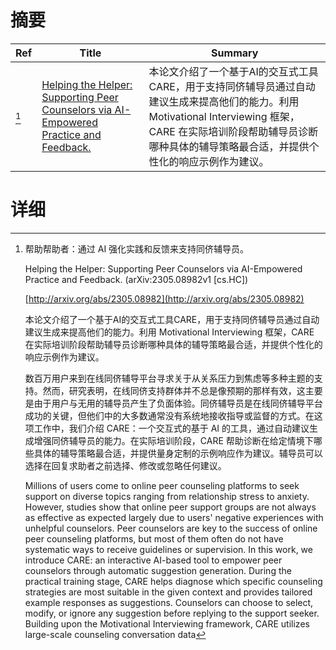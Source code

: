 # 摘要

| Ref | Title | Summary |
| --- | --- | --- |
| [^1] | [Helping the Helper: Supporting Peer Counselors via AI-Empowered Practice and Feedback.](http://arxiv.org/abs/2305.08982) | 本论文介绍了一个基于AI的交互式工具CARE，用于支持同侪辅导员通过自动建议生成来提高他们的能力。利用 Motivational Interviewing 框架，CARE 在实际培训阶段帮助辅导员诊断哪种具体的辅导策略最合适，并提供个性化的响应示例作为建议。 |

# 详细

[^1]: 帮助帮助者：通过 AI 强化实践和反馈来支持同侪辅导员。

    Helping the Helper: Supporting Peer Counselors via AI-Empowered Practice and Feedback. (arXiv:2305.08982v1 [cs.HC])

    [http://arxiv.org/abs/2305.08982](http://arxiv.org/abs/2305.08982)

    本论文介绍了一个基于AI的交互式工具CARE，用于支持同侪辅导员通过自动建议生成来提高他们的能力。利用 Motivational Interviewing 框架，CARE 在实际培训阶段帮助辅导员诊断哪种具体的辅导策略最合适，并提供个性化的响应示例作为建议。

    

    数百万用户来到在线同侪辅导平台寻求关于从关系压力到焦虑等多种主题的支持。然而，研究表明，在线同侪支持群体并不总是像预期的那样有效，这主要是由于用户与无用的辅导员产生了负面体验。同侪辅导员是在线同侪辅导平台成功的关键，但他们中的大多数通常没有系统地接收指导或监督的方式。在这项工作中，我们介绍 CARE：一个交互式的基于 AI 的工具，通过自动建议生成增强同侪辅导员的能力。在实际培训阶段，CARE 帮助诊断在给定情境下哪些具体的辅导策略最合适，并提供量身定制的示例响应作为建议。辅导员可以选择在回复求助者之前选择、修改或忽略任何建议。

    Millions of users come to online peer counseling platforms to seek support on diverse topics ranging from relationship stress to anxiety. However, studies show that online peer support groups are not always as effective as expected largely due to users' negative experiences with unhelpful counselors. Peer counselors are key to the success of online peer counseling platforms, but most of them often do not have systematic ways to receive guidelines or supervision. In this work, we introduce CARE: an interactive AI-based tool to empower peer counselors through automatic suggestion generation. During the practical training stage, CARE helps diagnose which specific counseling strategies are most suitable in the given context and provides tailored example responses as suggestions. Counselors can choose to select, modify, or ignore any suggestion before replying to the support seeker. Building upon the Motivational Interviewing framework, CARE utilizes large-scale counseling conversation data
    

